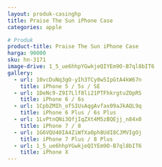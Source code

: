 ```yaml
---
layout: produk-casinghp
title: Praise The Sun iPhone Case
categories: apple

# Produk
product-title: Praise The Sun iPhone Case
harga: 90000
sku: hn-3171
image-drive: 1_5_ue6hhpYGwkjeQIYEm9O-B7ql8bIT6
gallery:
  - url: 10vcDuNq3gO-yIh3TCy0w5IpGtA4kW67n
    title: iPhone 5 / 5s / SE
  - url: 1DeNc9-Z9I7Llf8li21PTFhkrgtuZOpRS
    title: iPhone 6 / 6s
  - url: 1CpbZMIh_ofSIUsAqgAvfax09aJkAQL9q
    title: iPhone 6 Plus / 6s Plus
  - url: 1LvPtnQNi3QfjIqZXt4M5zBQEjj_n84x0
    title: iPhone 7 / 8
  - url: 1G6VQU40IA4ZiWfXa0ph8UdI8CJMVIgOj
    title: iPhone 7 Plus / 8 Plus
  - url: 1_5_ue6hhpYGwkjeQIYEm9O-B7ql8bIT6
    title: iPhone X
---
```

